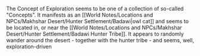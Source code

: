 The Concept of Exploration seems to be one of a collection of so-called "Concepts". It manifests as an [[World Notes/Locations and NPCs/Makhshar Desert/Hunter Settlement/Badawi|owl cat]] and seems to be located in, or near the [[World Notes/Locations and NPCs/Makhshar Desert/Hunter Settlement/Badawi Hunter Tribe]].
It appears to randomly wander around the desert - together with the hunter tribe - and seems, well, exploration-driven